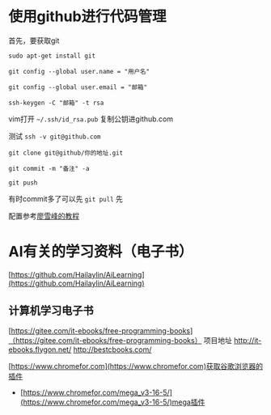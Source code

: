 # 使用github进行代码管理
首先，要获取git

`sudo apt-get install git` 

`git config --global user.name = "用户名"`

`git config --global user.email = "邮箱"`

`ssh-keygen -C "邮箱" -t rsa`

vim打开 `~/.ssh/id_rsa.pub` 复制公钥进github.com

测试 `ssh -v git@github.com`

`git clone git@github/你的地址.git`

`git commit -m "备注" -a`

`git push`

有时commit多了可以先 `git pull` 先

配置参考[廖雪峰的教程](https://www.cnblogs.com/cocowool/archive/2010/10/19/1855616.html)


# AI有关的学习资料（电子书）

[https://github.com/Hailaylin/AiLearning](https://github.com/Hailaylin/AiLearning)
## 计算机学习电子书
[https://gitee.com/it-ebooks/free-programming-books]（https://gitee.com/it-ebooks/free-programming-books）
项目地址 http://it-ebooks.flygon.net/
http://bestcbooks.com/

[https://www.chromefor.com](https://www.chromefor.com)获取谷歌浏览器的插件
- [https://www.chromefor.com/mega_v3-16-5/](https://www.chromefor.com/mega_v3-16-5/)mega插件

